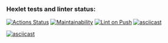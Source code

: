 ### Hexlet tests and linter status:

[![Actions Status](https://github.com/EvilMadSquirrel/python-project-lvl1/workflows/hexlet-check/badge.svg)](https://github.com/EvilMadSquirrel/python-project-lvl1/actions) [![Maintainability](https://api.codeclimate.com/v1/badges/a99a88d28ad37a79dbf6/maintainability)](https://codeclimate.com/github/codeclimate/codeclimate/maintainability) [![Lint on Push](https://github.com/EvilMadSquirrel/python-project-lvl1/actions/workflows/lint-on-push.yml/badge.svg?branch=main&event=push)](https://github.com/EvilMadSquirrel/python-project-lvl1/actions/workflows/lint-on-push.yml)
[![asciicast](https://asciinema.org/a/ZEMBpPrJMBBgwcJ0ruEKPfuSo.svg)](https://asciinema.org/a/ZEMBpPrJMBBgwcJ0ruEKPfuSo)

[![asciicast](https://asciinema.org/a/446451.svg)](https://asciinema.org/a/446451)
